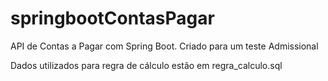 # springbootContasPagar
API de Contas a Pagar com Spring Boot. Criado para um teste Admissional

Dados utilizados para regra de cálculo estão em regra_calculo.sql
